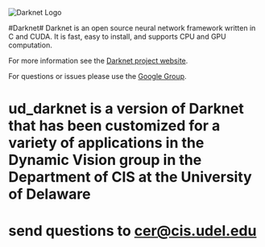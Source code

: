 ![Darknet Logo](http://pjreddie.com/media/files/darknet-black-small.png)

#Darknet#
Darknet is an open source neural network framework written in C and CUDA. It is fast, easy to install, and supports CPU and GPU computation.

For more information see the [Darknet project website](http://pjreddie.com/darknet).

For questions or issues please use the [Google Group](https://groups.google.com/forum/#!forum/darknet).

# ud_darknet is a version of Darknet that has been customized for a variety of applications in the Dynamic Vision group in the Department of CIS at the University of Delaware

# send questions to cer@cis.udel.edu
